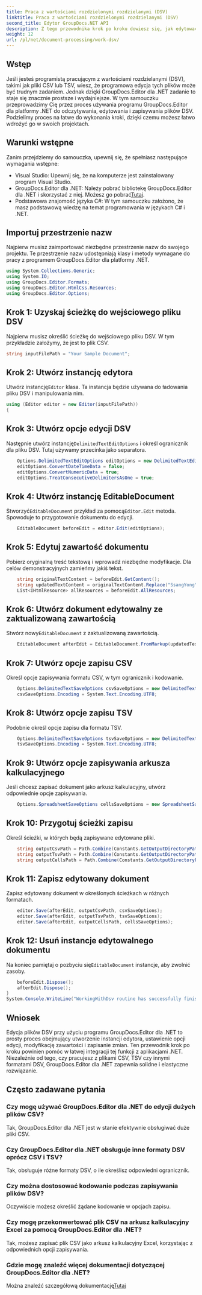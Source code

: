 ```yaml
---
title: Praca z wartościami rozdzielonymi rozdzielanymi (DSV)
linktitle: Praca z wartościami rozdzielonymi rozdzielanymi (DSV)
second_title: Edytor GroupDocs.NET API
description: Z tego przewodnika krok po kroku dowiesz się, jak edytować pliki CSV i TSV przy użyciu programu GroupDocs.Editor dla platformy .NET. Ulepszaj swoje projekty .NET bez wysiłku.
weight: 12
url: /pl/net/document-processing/work-dsv/
---
```

## Wstęp
Jeśli jesteś programistą pracującym z wartościami rozdzielanymi (DSV), takimi jak pliki CSV lub TSV, wiesz, że programowa edycja tych plików może być trudnym zadaniem. Jednak dzięki GroupDocs.Editor dla .NET zadanie to staje się znacznie prostsze i wydajniejsze. W tym samouczku przeprowadzimy Cię przez proces używania programu GroupDocs.Editor dla platformy .NET do odczytywania, edytowania i zapisywania plików DSV. Podzielimy proces na łatwe do wykonania kroki, dzięki czemu możesz łatwo wdrożyć go w swoich projektach.
## Warunki wstępne
Zanim przejdziemy do samouczka, upewnij się, że spełniasz następujące wymagania wstępne:
- Visual Studio: Upewnij się, że na komputerze jest zainstalowany program Visual Studio.
-  GroupDocs.Editor dla .NET: Należy pobrać bibliotekę GroupDocs.Editor dla .NET i skorzystać z niej. Możesz go pobrać[Tutaj](https://releases.groupdocs.com/editor/net/).
- Podstawowa znajomość języka C#: W tym samouczku założono, że masz podstawową wiedzę na temat programowania w językach C# i .NET.
## Importuj przestrzenie nazw
Najpierw musisz zaimportować niezbędne przestrzenie nazw do swojego projektu. Te przestrzenie nazw udostępniają klasy i metody wymagane do pracy z programem GroupDocs.Editor dla platformy .NET.
```csharp
using System.Collections.Generic;
using System.IO;
using GroupDocs.Editor.Formats;
using GroupDocs.Editor.HtmlCss.Resources;
using GroupDocs.Editor.Options;
```

## Krok 1: Uzyskaj ścieżkę do wejściowego pliku DSV
Najpierw musisz określić ścieżkę do wejściowego pliku DSV. W tym przykładzie założymy, że jest to plik CSV.
```csharp
string inputFilePath = "Your Sample Document";
```
## Krok 2: Utwórz instancję edytora
 Utwórz instancję`Editor` klasa. Ta instancja będzie używana do ładowania pliku DSV i manipulowania nim.
```csharp
using (Editor editor = new Editor(inputFilePath))
{
```
## Krok 3: Utwórz opcje edycji DSV
 Następnie utwórz instancję`DelimitedTextEditOptions` i określ ogranicznik dla pliku DSV. Tutaj używamy przecinka jako separatora.
```csharp
    Options.DelimitedTextEditOptions editOptions = new DelimitedTextEditOptions(",");
    editOptions.ConvertDateTimeData = false;
    editOptions.ConvertNumericData = true;
    editOptions.TreatConsecutiveDelimitersAsOne = true;
```
## Krok 4: Utwórz instancję EditableDocument
 Stworzyć`EditableDocument` przykład za pomocą`Editor.Edit` metoda. Spowoduje to przygotowanie dokumentu do edycji.
```csharp
    EditableDocument beforeEdit = editor.Edit(editOptions);
```
## Krok 5: Edytuj zawartość dokumentu
Pobierz oryginalną treść tekstową i wprowadź niezbędne modyfikacje. Dla celów demonstracyjnych zamieńmy jakiś tekst.
```csharp
    string originalTextContent = beforeEdit.GetContent();
    string updatedTextContent = originalTextContent.Replace("SsangYong", "Chevrolet").Replace("Kyron", "Camaro");
    List<IHtmlResource> allResources = beforeEdit.AllResources;
```
## Krok 6: Utwórz dokument edytowalny ze zaktualizowaną zawartością
 Stwórz nowy`EditableDocument` z zaktualizowaną zawartością.
```csharp
    EditableDocument afterEdit = EditableDocument.FromMarkup(updatedTextContent, allResources);
```
## Krok 7: Utwórz opcje zapisu CSV
Określ opcje zapisywania formatu CSV, w tym ogranicznik i kodowanie.
```csharp
    Options.DelimitedTextSaveOptions csvSaveOptions = new DelimitedTextSaveOptions(",");
    csvSaveOptions.Encoding = System.Text.Encoding.UTF8;
```
## Krok 8: Utwórz opcje zapisu TSV
Podobnie określ opcje zapisu dla formatu TSV.
```csharp
    Options.DelimitedTextSaveOptions tsvSaveOptions = new DelimitedTextSaveOptions("\t");
    tsvSaveOptions.Encoding = System.Text.Encoding.UTF8;
```
## Krok 9: Utwórz opcje zapisywania arkusza kalkulacyjnego
Jeśli chcesz zapisać dokument jako arkusz kalkulacyjny, utwórz odpowiednie opcje zapisywania.
```csharp
    Options.SpreadsheetSaveOptions cellsSaveOptions = new SpreadsheetSaveOptions(SpreadsheetFormats.Xlsm);
```
## Krok 10: Przygotuj ścieżki zapisu
Określ ścieżki, w których będą zapisywane edytowane pliki.
```csharp
    string outputCsvPath = Path.Combine(Constants.GetOutputDirectoryPath(inputFilePath), Path.GetFileNameWithoutExtension(inputFilePath) + ".csv");
    string outputTsvPath = Path.Combine(Constants.GetOutputDirectoryPath(inputFilePath), Path.GetFileNameWithoutExtension(inputFilePath) + ".tsv");
    string outputCellsPath = Path.Combine(Constants.GetOutputDirectoryPath(inputFilePath), Path.GetFileNameWithoutExtension(inputFilePath) + ".xlsm");
```
## Krok 11: Zapisz edytowany dokument
Zapisz edytowany dokument w określonych ścieżkach w różnych formatach.
```csharp
    editor.Save(afterEdit, outputCsvPath, csvSaveOptions);
    editor.Save(afterEdit, outputTsvPath, tsvSaveOptions);
    editor.Save(afterEdit, outputCellsPath, cellsSaveOptions);
```
## Krok 12: Usuń instancje edytowalnego dokumentu
 Na koniec pamiętaj o pozbyciu się`EditableDocument` instancje, aby zwolnić zasoby.
```csharp
    beforeEdit.Dispose();
    afterEdit.Dispose();
}
System.Console.WriteLine("WorkingWithDsv routine has successfully finished");
```
## Wniosek
Edycja plików DSV przy użyciu programu GroupDocs.Editor dla .NET to prosty proces obejmujący utworzenie instancji edytora, ustawienie opcji edycji, modyfikację zawartości i zapisanie zmian. Ten przewodnik krok po kroku powinien pomóc w łatwej integracji tej funkcji z aplikacjami .NET. Niezależnie od tego, czy pracujesz z plikami CSV, TSV czy innymi formatami DSV, GroupDocs.Editor dla .NET zapewnia solidne i elastyczne rozwiązanie.
## Często zadawane pytania
### Czy mogę używać GroupDocs.Editor dla .NET do edycji dużych plików CSV?
Tak, GroupDocs.Editor dla .NET jest w stanie efektywnie obsługiwać duże pliki CSV.
### Czy GroupDocs.Editor dla .NET obsługuje inne formaty DSV oprócz CSV i TSV?
Tak, obsługuje różne formaty DSV, o ile określisz odpowiedni ogranicznik.
### Czy można dostosować kodowanie podczas zapisywania plików DSV?
Oczywiście możesz określić żądane kodowanie w opcjach zapisu.
### Czy mogę przekonwertować plik CSV na arkusz kalkulacyjny Excel za pomocą GroupDocs.Editor dla .NET?
Tak, możesz zapisać plik CSV jako arkusz kalkulacyjny Excel, korzystając z odpowiednich opcji zapisywania.
### Gdzie mogę znaleźć więcej dokumentacji dotyczącej GroupDocs.Editor dla .NET?
 Można znaleźć szczegółową dokumentację[Tutaj](https://tutorials.groupdocs.com/editor/net/)